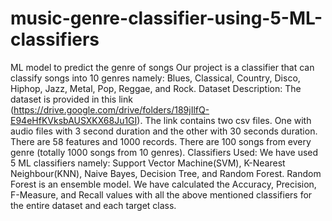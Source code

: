 # music-genre-classifier-using-5-ML-classifiers
ML model to predict the genre of songs
Our project is a classifier that can classify songs into 10 genres
 namely: Blues, Classical, Country, Disco, Hiphop, Jazz, Metal, Pop,
 Reggae, and Rock.
Dataset Description: The dataset is provided in this link
 (https://drive.google.com/drive/folders/189jIlfQ-E94eHfKVksbAUSXKX68Ju1GI). The link contains two csv files. One
 with audio files with 3 second duration and the other with 30 seconds
 duration. There are 58 features and 1000 records. There are 100
 songs from every genre (totally 1000 songs from 10 genres).
Classifiers Used: We have used 5 ML classifiers namely: Support
 Vector Machine(SVM), K-Nearest Neighbour(KNN), Naive Bayes,
 Decision Tree, and Random Forest. Random Forest is an ensemble
 model.
We have calculated the Accuracy, Precision, F-Measure, and Recall
 values with all the above mentioned classifiers for the entire dataset
 and each target class.
